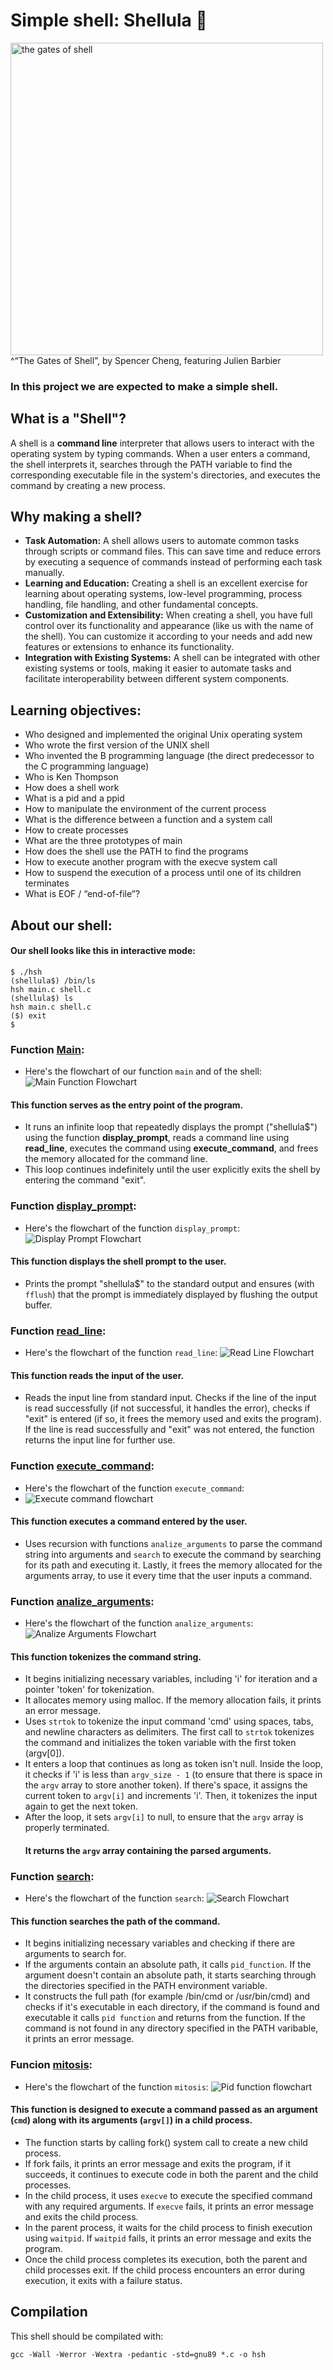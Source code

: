 # Simple shell: Shellula 🦠
<img src="https://s3.eu-west-3.amazonaws.com/hbtn.intranet.project.files/holbertonschool-low_level_programming/235/shell.jpeg" alt="the gates of shell" width="500"/>
^“The Gates of Shell”, by Spencer Cheng, featuring Julien Barbier

### In this project we are expected to make a simple shell.

## What is a "Shell"?
A shell is a **command line** interpreter that allows users to interact with the operating system by typing commands. When a user enters a command, the shell interprets it, searches through the PATH variable to find the corresponding executable file in the system's directories, and executes the command by creating a new process.

## Why making a shell?
- **Task Automation:** A shell allows users to automate common tasks through scripts or command files. This can save time and reduce errors by executing a sequence of commands instead of performing each task manually.
- **Learning and Education:** Creating a shell is an excellent exercise for learning about operating systems, low-level programming, process handling, file handling, and other fundamental concepts.
- **Customization and Extensibility:** When creating a shell, you have full control over its functionality and appearance (like us with the name of the shell). You can customize it according to your needs and add new features or extensions to enhance its functionality.
- **Integration with Existing Systems:** A shell can be integrated with other existing systems or tools, making it easier to automate tasks and facilitate interoperability between different system components.

## Learning objectives:
- Who designed and implemented the original Unix operating system
- Who wrote the first version of the UNIX shell
- Who invented the B programming language (the direct predecessor to the C programming language)
- Who is Ken Thompson
- How does a shell work
- What is a pid and a ppid
- How to manipulate the environment of the current process
- What is the difference between a function and a system call
- How to create processes
- What are the three prototypes of main
- How does the shell use the PATH to find the programs
- How to execute another program with the execve system call
- How to suspend the execution of a process until one of its children terminates
- What is EOF / “end-of-file”?

## About our shell:

#### Our shell looks like this in interactive mode:
```
$ ./hsh
(shellula$) /bin/ls
hsh main.c shell.c
(shellula$) ls
hsh main.c shell.c
($) exit
$
```

### Function [Main](https://github.com/alisonalvezz/holbertonschool-simple_shell/blob/main/la_shellula.c):
- Here's the flowchart of our function `main` and of the shell:
![Main Function Flowchart](https://github.com/alisonalvezz/holbertonschool-simple_shell/assets/159053351/29fd0653-d85b-4557-bc1e-f5f5ee45206b)
#### This function serves as the entry point of the program.
- It runs an infinite loop that repeatedly displays the prompt ("shellula$") using the function **display_prompt**, reads a command line using **read_line**, executes the command using **execute_command**, and frees the memory allocated for the command line.
- This loop continues indefinitely until the user explicitly exits the shell by entering the command "exit".

### Function [display_prompt](https://github.com/alisonalvezz/holbertonschool-simple_shell/blob/main/display_prompt.c):
- Here's the flowchart of the function `display_prompt`:
![Display Prompt Flowchart](https://github.com/alisonalvezz/holbertonschool-simple_shell/assets/159053351/275d6710-617f-4793-ac68-ba59c6aa1282)
#### This function displays the shell prompt to the user.
- Prints the prompt "shellula$" to the standard output and ensures (with `fflush`) that the prompt is immediately displayed by flushing the output buffer.

### Function [read_line](https://github.com/alisonalvezz/holbertonschool-simple_shell/blob/main/read_line.c):
- Here's the flowchart of the function `read_line`:
![Read Line Flowchart](https://github.com/alisonalvezz/holbertonschool-simple_shell/assets/159053351/7174cdfc-ef00-4ae2-a896-d9556ee6789a)
#### This function reads the input of the user.
- Reads the input line from standard input. Checks if the line of the input is read successfully (if not successful, it handles the error), checks if "exit" is entered (if so, it frees the memory used and exits the program). If the line is read successfully and "exit" was not entered, the function returns the input line for further use.

### Function [execute_command](https://github.com/alisonalvezz/holbertonschool-simple_shell/blob/main/execute_command.c):
- Here's the flowchart of the function `execute_command`:
- ![Execute command flowchart](https://github.com/alisonalvezz/holbertonschool-simple_shell/assets/159053351/ecb9bf98-7fd2-40b3-bc71-30ae8ba8cbd0)
#### This function executes a command entered by the user.
- Uses recursion with functions `analize_arguments` to parse the command string into arguments and `search` to execute the command by searching for its path and executing it. Lastly, it frees the memory allocated for the arguments array, to use it every time that the user inputs a command.

### Function [analize_arguments](https://github.com/alisonalvezz/holbertonschool-simple_shell/blob/main/analize_arguments.c):
- Here's the flowchart of the function `analize_arguments`:
![Analize Arguments Flowchart](https://github.com/alisonalvezz/holbertonschool-simple_shell/assets/159053351/88935676-049a-41b2-a830-3678bd5cab48)
#### This function tokenizes the command string.
- It begins initializing necessary variables, including 'i' for iteration and a pointer 'token' for tokenization.
- It allocates memory using malloc. If the memory allocation fails, it prints an error message.
- Uses `strtok` to tokenize the input command 'cmd' using spaces, tabs, and newline characters as delimiters. The first call to `strtok` tokenizes the command and initializes the token variable with the first token (argv[0]).
- It enters a loop that continues as long as token isn't null. Inside the loop, it checks if 'i' is less than `argv_size - 1` (to ensure that there is space in the `argv` array to store another token). If there's space, it assigns the current token to `argv[i]` and increments 'i'. Then, it tokenizes the input again to get the next token.
- After the loop, it sets `argv[i]` to null, to ensure that the `argv` array is properly terminated.
  #### It returns the `argv` array containing the parsed arguments.

### Function [search](https://github.com/alisonalvezz/holbertonschool-simple_shell/blob/main/search.c):
- Here's the flowchart of the function `search`:
![Search Flowchart](https://github.com/alisonalvezz/holbertonschool-simple_shell/assets/159053351/8cdcfc4c-77e5-4af5-902e-e09356090334)
#### This function searches the path of the command.
- It begins initializing necessary variables and checking if there are arguments to search for.
- If the arguments contain an absolute path, it calls `pid_function`. If the argument doesn't contain an absolute path, it starts searching through the directories specified in the PATH environment variable.
- It constructs the full path (for example /bin/cmd or /usr/bin/cmd) and checks if it's executable in each directory, if the command is found and executable it calls `pid function` and returns from the function. If the command is not found in any directory specified in the PATH varibable, it prints an error message.

### Funcion [mitosis](https://github.com/alisonalvezz/holbertonschool-simple_shell/blob/main/mitosis.c):
- Here's the flowchart of the function `mitosis`:
![Pid function flowchart](https://github.com/alisonalvezz/holbertonschool-simple_shell/assets/159053351/5ee36e8d-1439-452a-9a7d-bb969307939b)
#### This function is designed to execute a command passed as an argument (`cmd`) along with its arguments (`argv[]`) in a child process.
- The function starts by calling fork() system call to create a new child process.
- If fork fails, it prints an error message and exits the program, if it succeeds, it continues to execute code in both the parent and the child processes.
- In the child process, it uses `execve` to execute the specified command with any required arguments. If `execve` fails, it prints an error message and exits the child process.
- In the parent process, it waits for the child process to finish execution using `waitpid`. If `waitpid` fails, it prints an error message and exits the program.
- Once the child process completes its execution, both the parent and child processes exit. If the child process encounters an error during execution, it exits with a failure status.

## Compilation
This shell should be compilated with:
```
gcc -Wall -Werror -Wextra -pedantic -std=gnu89 *.c -o hsh
```
